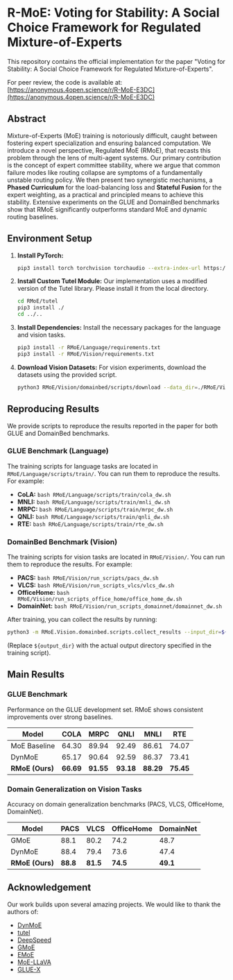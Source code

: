 # R-MoE: Voting for Stability: A Social Choice Framework for Regulated Mixture-of-Experts

This repository contains the official implementation for the paper "Voting for Stability: A Social Choice Framework for Regulated Mixture-of-Experts".

For peer review, the code is available at: [https://anonymous.4open.science/r/R-MoE-E3DC](https://anonymous.4open.science/r/R-MoE-E3DC)

## Abstract

Mixture-of-Experts (MoE) training is notoriously difficult, caught between fostering expert specialization and ensuring balanced computation. We introduce a novel perspective, Regulated MoE (RMoE), that recasts this problem through the lens of multi-agent systems. Our primary contribution is the concept of expert committee stability, where we argue that common failure modes like routing collapse are symptoms of a fundamentally unstable routing policy. We then present two synergistic mechanisms, a **Phased Curriculum** for the load-balancing loss and **Stateful Fusion** for the expert weighting, as a practical and principled means to achieve this stability. Extensive experiments on the GLUE and DomainBed benchmarks show that RMoE significantly outperforms standard MoE and dynamic routing baselines.

## Environment Setup

1.  **Install PyTorch:**
    ```bash
    pip3 install torch torchvision torchaudio --extra-index-url https://download.pytorch.org/whl/cu116
    ```

2.  **Install Custom Tutel Module:**
    Our implementation uses a modified version of the Tutel library. Please install it from the local directory.
    ```bash
    cd RMoE/tutel
    pip3 install ./
    cd ../.. 
    ```

3.  **Install Dependencies:**
    Install the necessary packages for the language and vision tasks.
    ```bash
    pip3 install -r RMoE/Language/requirements.txt
    pip3 install -r RMoE/Vision/requirements.txt
    ```

4.  **Download Vision Datasets:**
    For vision experiments, download the datasets using the provided script.
    ```bash
    python3 RMoE/Vision/domainbed/scripts/download --data_dir=./RMoE/Vision/domainbed/data
    ```

## Reproducing Results

We provide scripts to reproduce the results reported in the paper for both GLUE and DomainBed benchmarks.

### GLUE Benchmark (Language)

The training scripts for language tasks are located in `RMoE/Language/scripts/train/`. You can run them to reproduce the results. For example:

-   **CoLA:** `bash RMoE/Language/scripts/train/cola_dw.sh`
-   **MNLI:** `bash RMoE/Language/scripts/train/mnli_dw.sh`
-   **MRPC:** `bash RMoE/Language/scripts/train/mrpc_dw.sh`
-   **QNLI:** `bash RMoE/Language/scripts/train/qnli_dw.sh`
-   **RTE:** `bash RMoE/Language/scripts/train/rte_dw.sh`

### DomainBed Benchmark (Vision)

The training scripts for vision tasks are located in `RMoE/Vision/`. You can run them to reproduce the results. For example:

-   **PACS:** `bash RMoE/Vision/run_scripts/pacs_dw.sh`
-   **VLCS:** `bash RMoE/Vision/run_scripts_vlcs/vlcs_dw.sh`
-   **OfficeHome:** `bash RMoE/Vision/run_scripts_office_home/office_home_dw.sh`
-   **DomainNet:** `bash RMoE/Vision/run_scripts_domainnet/domainnet_dw.sh`

After training, you can collect the results by running:
```bash
python3 -m RMoE.Vision.domainbed.scripts.collect_results --input_dir=${output_dir}
```
(Replace `${output_dir}` with the actual output directory specified in the training script).

## Main Results

### GLUE Benchmark

Performance on the GLUE development set. RMoE shows consistent improvements over strong baselines.

| Model        | COLA           | MRPC           | QNLI           | MNLI           | RTE            |
|--------------|----------------|----------------|----------------|----------------|----------------|
| MoE Baseline | 64.30          | 89.94          | 92.49          | 86.61          | 74.07          |
| DynMoE       | 65.17          | 90.64          | 92.59          | 86.37          | 73.41          |
| **RMoE (Ours)**  | **66.69**      | **91.55**      | **93.18**      | **88.29**      | **75.45**      |

### Domain Generalization on Vision Tasks

Accuracy on domain generalization benchmarks (PACS, VLCS, OfficeHome, DomainNet).

| Model        | PACS           | VLCS           | OfficeHome     | DomainNet      |
|--------------|----------------|----------------|----------------|----------------|
| GMoE         | 88.1           | 80.2           | 74.2           | 48.7           |
| DynMoE       | 88.4           | 79.4           | 73.6           | 47.4           |
| **RMoE (Ours)**  | **88.8**       | **81.5**       | **74.5**       | **49.1**       |

## Acknowledgement

Our work builds upon several amazing projects. We would like to thank the authors of:
- [DynMoE](https://github.com/LINs-lab/DynMoE)
- [tutel](https://github.com/microsoft/tutel)
- [DeepSpeed](https://github.com/microsoft/DeepSpeed)
- [GMoE](https://github.com/Luodian/Generalizable-Mixture-of-Experts)
- [EMoE](https://github.com/qiuzh20/EMoE)
- [MoE-LLaVA](https://github.com/PKU-YuanGroup/MoE-LLaVA)
- [GLUE-X](https://github.com/YangLinyi/GLUE-X)